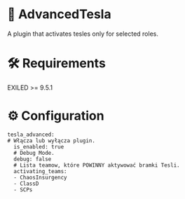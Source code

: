 # 📌 AdvancedTesla
A plugin that activates tesles only for selected roles.

# 🛠️ Requirements
EXILED >= 9.5.1

# ⚙️ Configuration
```
tesla_advanced:
# Włącza lub wyłącza plugin.
  is_enabled: true
  # Debug Mode.
  debug: false
  # Lista teamow, które POWINNY aktywować bramki Tesli.
  activating_teams:
  - ChaosInsurgency
  - ClassD
  - SCPs

```
